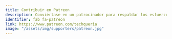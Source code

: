 ```yaml
---
title: Contribuir en Patreon
description: Conviértase en un patrocinador para respaldar los esfuerzos de Techqueria para crear la comunidad más grande de profesionales de Latinx en tecnología.
identifier: fab fa-patreon
link: https://www.patreon.com/techqueria
image: "/assets/img/supporters/patreon.jpg"
---
```

